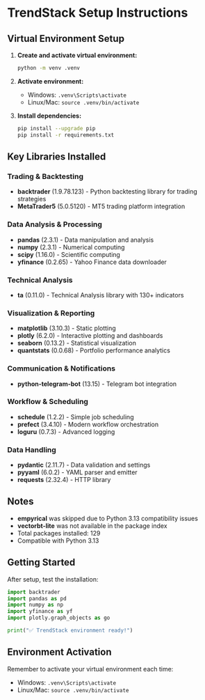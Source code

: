 # TrendStack Setup Instructions

## Virtual Environment Setup

1. **Create and activate virtual environment:**
   ```bash
   python -m venv .venv
   ```

2. **Activate environment:**
   - Windows: `.venv\Scripts\activate`
   - Linux/Mac: `source .venv/bin/activate`

3. **Install dependencies:**
   ```bash
   pip install --upgrade pip
   pip install -r requirements.txt
   ```

## Key Libraries Installed

### Trading & Backtesting
- **backtrader** (1.9.78.123) - Python backtesting library for trading strategies
- **MetaTrader5** (5.0.5120) - MT5 trading platform integration

### Data Analysis & Processing  
- **pandas** (2.3.1) - Data manipulation and analysis
- **numpy** (2.3.1) - Numerical computing
- **scipy** (1.16.0) - Scientific computing
- **yfinance** (0.2.65) - Yahoo Finance data downloader

### Technical Analysis
- **ta** (0.11.0) - Technical Analysis library with 130+ indicators

### Visualization & Reporting
- **matplotlib** (3.10.3) - Static plotting
- **plotly** (6.2.0) - Interactive plotting and dashboards  
- **seaborn** (0.13.2) - Statistical visualization
- **quantstats** (0.0.68) - Portfolio performance analytics

### Communication & Notifications
- **python-telegram-bot** (13.15) - Telegram bot integration

### Workflow & Scheduling
- **schedule** (1.2.2) - Simple job scheduling
- **prefect** (3.4.10) - Modern workflow orchestration
- **loguru** (0.7.3) - Advanced logging

### Data Handling
- **pydantic** (2.11.7) - Data validation and settings
- **pyyaml** (6.0.2) - YAML parser and emitter
- **requests** (2.32.4) - HTTP library

## Notes

- **empyrical** was skipped due to Python 3.13 compatibility issues
- **vectorbt-lite** was not available in the package index
- Total packages installed: 129
- Compatible with Python 3.13

## Getting Started

After setup, test the installation:
```python
import backtrader
import pandas as pd
import numpy as np
import yfinance as yf
import plotly.graph_objects as go

print("✅ TrendStack environment ready!")
```

## Environment Activation

Remember to activate your virtual environment each time:
- Windows: `.venv\Scripts\activate`
- Linux/Mac: `source .venv/bin/activate`
